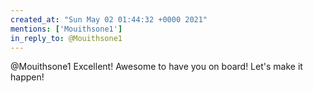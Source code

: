 ```yaml
---
created_at: "Sun May 02 01:44:32 +0000 2021"
mentions: ['Mouithsone1']
in_reply_to: @Mouithsone1
---
```


@Mouithsone1 Excellent! Awesome to have you on board! Let's make it happen!